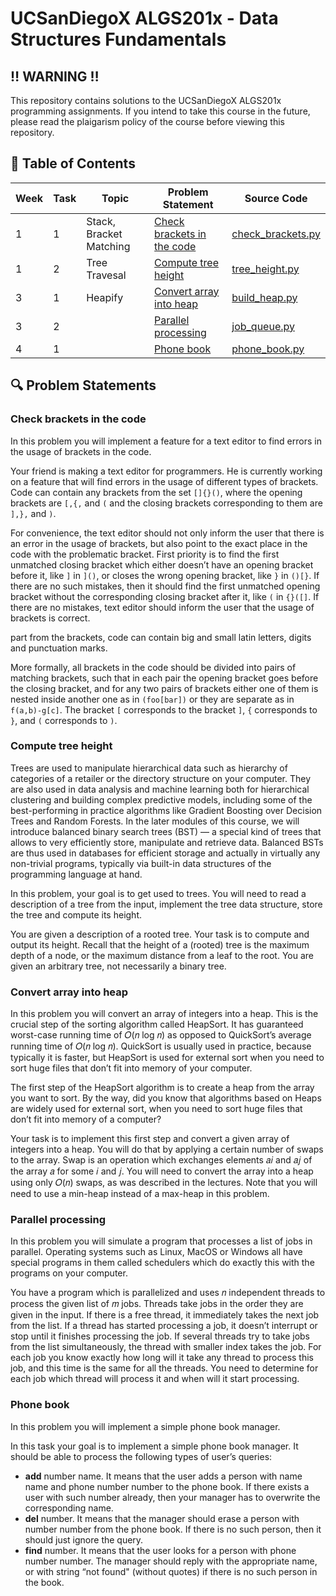 # UCSanDiegoX ALGS201x - Data Structures Fundamentals

## ‼️ WARNING ‼️

This repository contains solutions to the UCSanDiegoX ALGS201x programming assignments. If you intend to take this course in the future, please read the plaigarism policy of the course before viewing this repository.

## 📖 Table of Contents

| Week | Task | Topic                   | Problem Statement                                         | Source Code                                                    |
| ---- | ---- | ----------------------- | --------------------------------------------------------- | -------------------------------------------------------------- |
| 1    | 1    | Stack, Bracket Matching | [Check brackets in the code](#check-brackets-in-the-code) | [check_brackets.py](assignments/week1/task1/check_brackets.py) |
| 1    | 2    | Tree Travesal           | [Compute tree height](#compute-tree-height)               | [tree_height.py](assignments/week1/task2/tree_height.py)       |
| 3    | 1    | Heapify                 | [Convert array into heap](#convert-array-into-heap)       | [build_heap.py](assignments/week3/task1/build_heap.py)         |
| 3    | 2    |                         | [Parallel processing](#parallel-processing)               | [job_queue.py](assignments/week3/task2/job_queue.py)           |
| 4    | 1    |                         | [Phone book](#phone-book)                                 | [phone_book.py](assignments/week4/task1/phone_book.py)         |

## 🔍 Problem Statements

### Check brackets in the code

In this problem you will implement a feature for a text editor to find errors in the usage of brackets in the code.

Your friend is making a text editor for programmers. He is currently working on a feature that will find errors in the usage of different types of brackets. Code can contain any brackets from the set `[]{}()`, where the opening brackets are `[,{,` and `(` and the closing brackets corresponding to them are `],},` and `)`.

For convenience, the text editor should not only inform the user that there is an error in the usage of brackets, but also point to the exact place in the code with the problematic bracket. First priority is to find the first unmatched closing bracket which either doesn’t have an opening bracket before it, like `]` in `]()`, or closes the wrong opening bracket, like `}` in `()[}`. If there are no such mistakes, then it should find the first unmatched opening bracket without the corresponding closing bracket after it, like `(` in `{}([]`. If there are no mistakes, text editor should inform the user that the usage of brackets is correct.

part from the brackets, code can contain big and small latin letters, digits and punctuation marks.

More formally, all brackets in the code should be divided into pairs of matching brackets, such that in each pair the opening bracket goes before the closing bracket, and for any two pairs of brackets either one of them is nested inside another one as in `(foo[bar])` or they are separate as in `f(a,b)-g[c]`. The bracket `[` corresponds to the bracket `]`, `{` corresponds to `}`, and `(` corresponds to `)`.

### Compute tree height

Trees are used to manipulate hierarchical data such as hierarchy of categories of a retailer or the directory structure on your computer. They are also used in data analysis and machine learning both for hierarchical clustering and building complex predictive models, including some of the best-performing in practice algorithms like Gradient Boosting over Decision Trees and Random Forests. In the later modules of this course, we will introduce balanced binary search trees (BST) — a special kind of trees that allows to very efficiently store, manipulate and retrieve data. Balanced BSTs are thus used in databases for efficient storage and actually in virtually any non-trivial programs, typically via built-in data structures of the programming language at hand.

In this problem, your goal is to get used to trees. You will need to read a description of a tree from the input, implement the tree data structure, store the tree and compute its height.

You are given a description of a rooted tree. Your task is to compute and output its height. Recall that the height of a (rooted) tree is the maximum depth of a node, or the maximum distance from a leaf to the root. You are given an arbitrary tree, not necessarily a binary tree.

### Convert array into heap

In this problem you will convert an array of integers into a heap. This is the crucial step of the sorting algorithm called HeapSort. It has guaranteed worst-case running time of 𝑂(𝑛 log 𝑛) as opposed to QuickSort’s average running time of 𝑂(𝑛 log 𝑛). QuickSort is usually used in practice, because typically it is faster, but HeapSort is used for external sort when you need to sort huge files that don’t fit into memory of your computer.

The first step of the HeapSort algorithm is to create a heap from the array you want to sort. By the way, did you know that algorithms based on Heaps are widely used for external sort, when you need to sort huge files that don’t fit into memory of a computer?

Your task is to implement this first step and convert a given array of integers into a heap. You will do that by applying a certain number of swaps to the array. Swap is an operation which exchanges elements 𝑎𝑖 and 𝑎𝑗 of the array 𝑎 for some 𝑖 and 𝑗. You will need to convert the array into a heap using only 𝑂(𝑛) swaps, as was described in the lectures. Note that you will need to use a min-heap instead of a max-heap in this problem.

### Parallel processing

In this problem you will simulate a program that processes a list of jobs in parallel. Operating systems such as Linux, MacOS or Windows all have special programs in them called schedulers which do exactly this with the programs on your computer.

You have a program which is parallelized and uses 𝑛 independent threads to process the given list of 𝑚 jobs. Threads take jobs in the order they are given in the input. If there is a free thread, it immediately takes the next job from the list. If a thread has started processing a job, it doesn’t interrupt or stop until it finishes processing the job. If several threads try to take jobs from the list simultaneously, the thread with smaller index takes the job. For each job you know exactly how long will it take any thread to process this job, and this time is the same for all the threads. You need to determine for each job which thread will process it and when will it start processing.

### Phone book

In this problem you will implement a simple phone book manager.

In this task your goal is to implement a simple phone book manager. It should be able to process the following types of user’s queries:

- **add** number name. It means that the user adds a person with name name and phone number number to the phone book. If there exists a user with such number already, then your manager has to overwrite the corresponding name.
- **del** number. It means that the manager should erase a person with number number from the phone book. If there is no such person, then it should just ignore the query.
- **find** number. It means that the user looks for a person with phone number number. The manager should reply with the appropriate name, or with string “not found" (without quotes) if there is no such person in the book.

